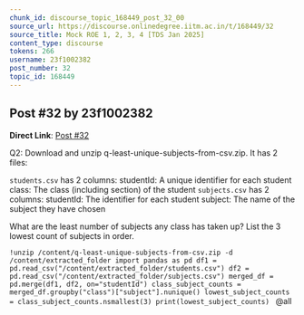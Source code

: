 ```yaml
---
chunk_id: discourse_topic_168449_post_32_00
source_url: https://discourse.onlinedegree.iitm.ac.in/t/168449/32
source_title: Mock ROE 1, 2, 3, 4 [TDS Jan 2025]
content_type: discourse
tokens: 266
username: 23f1002382
post_number: 32
topic_id: 168449
---
```


## Post #32 by 23f1002382

**Direct Link**: [Post #32](https://discourse.onlinedegree.iitm.ac.in/t/168449/32)

Q2: Download and unzip q-least-unique-subjects-from-csv.zip. It has 2 files:

`students.csv` has 2 columns:
studentId: A unique identifier for each student
class: The class (including section) of the student
`subjects.csv` has 2 columns:
studentId: The identifier for each student
subject: The name of the subject they have chosen

What are the least number of subjects any class has taken up? List the 3 lowest count of subjects in order.

`!unzip /content/q-least-unique-subjects-from-csv.zip -d /content/extracted_folder
import pandas as pd
df1 = pd.read_csv("/content/extracted_folder/students.csv")
df2 = pd.read_csv("/content/extracted_folder/subjects.csv")
merged_df = pd.merge(df1, df2, on="studentId")
class_subject_counts = merged_df.groupby("class")["subject"].nunique()
lowest_subject_counts = class_subject_counts.nsmallest(3)
print(lowest_subject_counts)
`
@all
